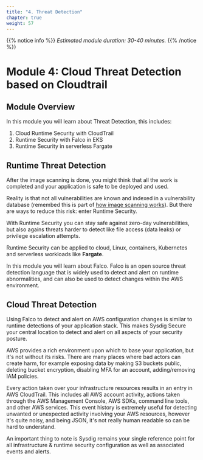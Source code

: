 ```yaml
---
title: "4. Threat Detection"
chapter: true
weight: 57
---
```


{{% notice info %}}
*Estimated module duration: 30-40 minutes.*
{{% /notice %}}


# Module 4: Cloud Threat Detection based on Cloudtrail

## Module Overview

In this module you will learn about Threat Detection, this includes:

1. Cloud Runtime Security with CloudTrail
2. Runtime Security with Falco in EKS
3. Runtime Security in serverless Fargate


## Runtime Threat Detection

After the image scanning is done, you might think that all the work is completed and your application is safe to be deployed and used.

Reality is that not all vulnerabilities are known and indexed in a vulnerability database
(remembed this is part of [how image scanning works](/2-vulnerability-management/9-digdeeper.html)). But there are ways to reduce this risk: enter Runtime Security.

With Runtime Security you can stay safe against 
zero-day vulnerabilities, but also agains threats harder to detect like file access (data leaks) or
privilege escalation attempts.

Runtime Security can be applied to cloud, Linux, containers, Kubernetes and serverless workloads like **Fargate**.

In this module you will learn about Falco. 
Falco is an open source threat detection language that is widely used to detect and alert on runtime abnormalities, and can also be used to detect changes within the AWS environment.


## Cloud Threat Detection

Using Falco to detect and alert on AWS configuration changes is similar to runtime detections of your application stack.  This makes Sysdig Secure your central location to detect and alert on all aspects of your security posture.

AWS provides a rich environment upon which to base your application, but it's not without its risks.  There are many places where bad actors can create harm, for example exposing data by making S3 buckets public, deleting bucket encryption, disabling MFA for an account, adding/removing IAM policies.

Every action taken over your infrastructure resources results in an entry in AWS CloudTrail. This includes all AWS account activity, actions taken through the AWS Management Console, AWS SDKs, command line tools, and other AWS services.  This event history is extremely useful for detecting unwanted or unexpected activity involving your AWS resources, however it's quite noisy, and being JSON, it's not really human readable so can be hard to understand.

An important thing to note is Sysdig remains your single reference point for all infrastructure & runtime security configuration as well as associated events and alerts.




